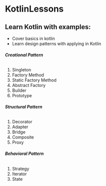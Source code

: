 # KotlinLessons

## Learn Kotlin with examples:
- Cover basics in kotlin
- Learn design patterns with applying in Kotlin

###### **Creational Pattern**
1. Singleton
2. Factory Method
3. Static Factory Method
4. Abstract Factory
5. Builder
6. Prototype

###### **Structural Pattern**
1. Decorator
2. Adapter
3. Bridge
4. Composite
5. Proxy

###### **Behavioral Pattern**
1. Strategy
2. Iterator
3. State
